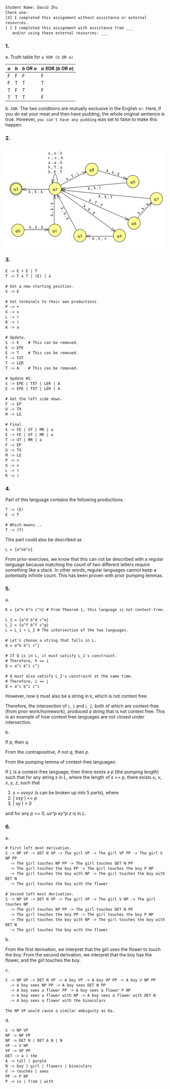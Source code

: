 ```
Student Name: David Zhu
Check one:
[X] I completed this assignment without assistance or external resources.
[ ] I completed this assignment with assistance from ___
   and/or using these external resources: ___
```

### 1.

a. Truth table for `a XOR (b OR a)`

_a_ | _b_ | _b_ OR _a_ | _a_ XOR (_b_ OR _a_)
----|-----|------------|---------------------
 F  |  F  | F          | F
 F  |  T  | T          | T
 T  |  F  | T          | F
 T  |  T  | T          | F

b. `XOR`. The two conditions are mutually exclusive in the English `or`. Here, if you _do_ eat your meat and then have pudding, the whole original sentence is true. However, `you can't have any pudding` was set to false to make this happen.

### 2.

![](assets/2.png)

### 3.

```
E -> E + E | T
T -> T x T | (E) | a

# Get a new starting position.
S -> E

# Set terminals to their own productions.
P -> +
X -> x
L -> (
R -> )
A -> a

# Update.
S -> E    # This can be removed.
E -> EPE
E -> T    # This can be removed.
T -> TXT
T -> LER
T -> A    # This can be removed.

# Update #2.
S -> EPE | TXT | LER | A
E -> EPE | TXT | LER | A

# Get the left side down.
F -> EP
U -> TX
M -> LE

# Final.
S -> FE | UT | MR | a
E -> FE | UT | MR | a
T -> UT | MR | a
F -> EP
U -> TX
M -> LE
P -> +
X -> x
L -> (
R -> )
```

### 4.

Part of this language contains the following productions.

```
T -> (E)
E -> T

# Which means...
T -> (T)
```

This part could also be described as
```
L = {a^nb^n}
```

From prior exercises, we know that this can not be described with a regular language because matching the count of two different letters require something like a stack. In other words, regular languages cannot keep a potentially infinite count. This has been proven with prior pumping lemmas.

### 5.

a.

```
K = {a^n b^n c^n} # From Theorem 1, this language is not context-free.

L_1 = {a^d b^d c^e}
L_2 = {a^f b^f c^g}
L = L_1 + L_2 # The intersection of the two languages.

# Let's choose a string that falls in L.
Q = a^h b^i c^j

# If Q is in L, it must satisfy L_1's constraint.
# Therefore, h == i
Q = a^i b^i c^j

# Q must also satisfy L_2's constraint at the same time.
# Therefore, i == j
Q = a^i b^i c^i
```

However, now `Q` must also be a string in `K`, which is not context free.

Therefore, the intersection of `L_1` and `L_2`, both of which are context-free (from prior work/homework), produced a string that is not context free. This is an example of how context free languages are not closed under intersection.

b.

If _p_, then _q_.

From the contrapositive, if not _q_, then _p_.

From the pumping lemma of context-free languages:

If _L_ is a context-free language, then there exists a _p_ (the pumping length) such that for any string _s_ in _L_, where the length of _s_ >= _p_, there exists _u_, _v_, _x_, _y_, _z_, such that

1. _s_ = _uvxyz_ (s can be broken up into 5 parts), where
1. | _vxy_ | <= _p_
3. | _vy_ | > 0

and for any _p_ >= 0, _uv^p xy^p z_ is in _L_.

### 6.

a.

```
# First left most derivation.
S -> NP VP -> DET N VP -> The girl VP -> The girl VP PP -> The girl V NP PP
  -> The girl touches NP PP -> The girl touches DET N PP
  -> The girl touches the boy PP -> The girl touches the boy P NP
  -> The girl touches the boy with NP -> The girl touches the boy with DET N
  -> The girl touches the boy with the flower

# Second left most derivation.
S -> NP VP -> DET N VP -> The girl VP -> The girl V NP -> The girl touches NP
  -> The girl touches NP PP -> The girl touches DET N PP
  -> The girl touches the boy PP -> The girl touches the boy P NP
  -> The girl touches the boy with NP -> The girl touches the boy with DET N
  -> The girl touches the boy with the flower
```

b.

From the first derivation, we interpret that the girl uses the flower to touch the boy. From the second derivation, we interpret that the boy has the flower, and the girl touches the boy.

c.

```
S -> NP VP -> DET N VP -> A boy VP -> A boy VP PP -> A boy V NP PP
  -> A boy sees NP PP -> A boy sees DET N PP
  -> A boy sees a flower PP -> A boy sees a flower P NP
  -> A boy sees a flower with NP -> A boy sees a flower with DET N
  -> A boy sees a flower with the binoculars

The NP VP would cause a similar ambiguity as 6a.
```

d.

```
S -> NP VP
NP -> NP PP
NP -> DET N | DET A N | N
VP -> V NP
VP -> VP PP
DET -> a | the
A -> tall | purple
N -> boy | girl | flowers | binoculars
V -> touches | sees
PP -> P NP
P -> in | from | with
```
